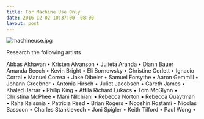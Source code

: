```yaml
---
title: For Machine Use Only
date: 2016-12-02 10:37:00 -08:00
layout: post
---
```


![machineuse.jpg](/uploads/machineuse.jpg)

Research the following artists

Abbas Akhavan • 
Kristen Alvanson • 
Julieta Aranda • 
Diann Bauer <br>
Amanda Beech • 
Kevin Bright • 
Eli Bornowsky • 
Christine Corlett • 
Ignacio Corral • 
Manuel Correa • 
Jake Dibeler • 
Samuel Forsythe • 
Aaron Gemmill • 
Johann Groebner • 
Antonia Hirsch • 
Juliet Jacobson • 
Gareth James • 
Khaled Jarrar • 
Philip King • 
Attila Richard Lukacs • 
Tom McGlynn • 
Christina McPhee • 
Mani Nilchiani • 
Rebecca Norton • 
Rebecca Quaytman • 
Raha Raissnia • 
Patricia Reed • 
Brian Rogers • 
Nooshin Rostami • 
Nicolas Sassoon • 
Charles Stankievech • 
Joni Spigler • 
Keith Tilford • 
Paul Wong • 